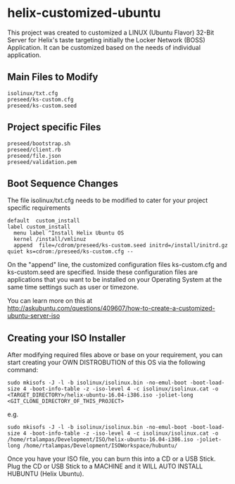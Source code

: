 # helix-customized-ubuntu

This project was created to customized a LINUX (Ubuntu Flavor) 32-Bit Server for Helix's taste targeting initially the Locker Network (BOSS) Application.  It can be customized based on the needs of individual application.

## Main Files to Modify
```
isolinux/txt.cfg
preseed/ks-custom.cfg
preseed/ks-custom.seed
```

## Project specific Files
```
preseed/bootstrap.sh
preseed/client.rb
preseed/file.json
preseed/validation.pem
```

## Boot Sequence Changes
The file isolinux/txt.cfg needs to be modified to cater for your project specific requirements
```
default  custom_install
label custom_install
  menu label ^Install Helix Ubuntu OS
  kernel /install/vmlinuz 
  append  file=/cdrom/preseed/ks-custom.seed initrd=/install/initrd.gz quiet ks=cdrom:/preseed/ks-custom.cfg -- 
```

On the "append" line, the customized configuration files ks-custom.cfg and ks-custom.seed are specified.
Inside these configuration files are applications that you want to be installed on your Operating System at the same time settings such as user or timezone.  

You can learn more on this at http://askubuntu.com/questions/409607/how-to-create-a-customized-ubuntu-server-iso

## Creating your ISO Installer

After modifying required files above or base on your requirement, you can start creating your OWN DISTROBUTION of this OS via the following command:

```
sudo mkisofs -J -l -b isolinux/isolinux.bin -no-emul-boot -boot-load-size 4 -boot-info-table -z -iso-level 4 -c isolinux/isolinux.cat -o <TARGET_DIRECTORY>/helix-ubuntu-16.04-i386.iso -joliet-long <GIT_CLONE_DIRECTORY_OF_THIS_PROJECT>
```
e.g.
```
sudo mkisofs -J -l -b isolinux/isolinux.bin -no-emul-boot -boot-load-size 4 -boot-info-table -z -iso-level 4 -c isolinux/isolinux.cat -o /home/rtalampas/Development/ISO/helix-ubuntu-16.04-i386.iso -joliet-long /home/rtalampas/Development/ISOWorkspace/hubuntu/

```
Once you have your ISO file, you can burn this into a CD or a USB Stick. Plug the CD or USB Stick to a MACHINE and it WILL AUTO INSTALL HUBUNTU (Helix Ubuntu).
